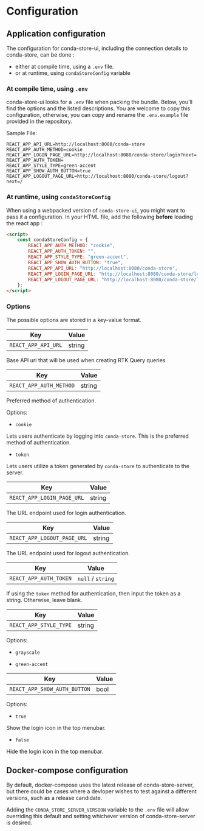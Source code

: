 # Configuration

## Application configuration

The configuration for conda-store-ui, including the connection details to conda-store, can be done :
- either at compile time, using a `.env` file.
- or at runtime, using `condaStoreConfig` variable


### At compile time, using `.env`

conda-store-ui looks for a `.env` file when packing the bundle.
Below, you'll find the options and the listed descriptions. You are welcome to copy this configuration, otherwise, you can copy and rename the `.env.example` file provided in the repository.

Sample File:

```.env
REACT_APP_API_URL=http://localhost:8080/conda-store
REACT_APP_AUTH_METHOD=cookie
REACT_APP_LOGIN_PAGE_URL=http://localhost:8080/conda-store/login?next=
REACT_APP_AUTH_TOKEN=
REACT_APP_STYLE_TYPE=green-accent
REACT_APP_SHOW_AUTH_BUTTON=true
REACT_APP_LOGOUT_PAGE_URL=http://localhost:8080/conda-store/logout?next=/
```

### At runtime, using `condaStoreConfig`

When using a webpacked version of `conda-store-ui`, you might want to pass it a configuration.
In your HTML file, add the following **before** loading the react app :

```html
<script>
    const condaStoreConfig = {
        REACT_APP_AUTH_METHOD: "cookie",
        REACT_APP_AUTH_TOKEN: "",
        REACT_APP_STYLE_TYPE: "green-accent",
        REACT_APP_SHOW_AUTH_BUTTON: "true",
        REACT_APP_API_URL: "http://localhost:8080/conda-store",
        REACT_APP_LOGIN_PAGE_URL: "http://localhost:8080/conda-store/login?next=",
        REACT_APP_LOGOUT_PAGE_URL: "http://localhost:8080/conda-store/logout?next=/",
    };
</script>
```


### Options

The possible options are stored in a key-value format.

| Key                | Value  |
|--------------------|--------|
|`REACT_APP_API_URL` | string |

Base API url that will be used when creating RTK Query queries

| Key                    | Value  |
|------------------------|--------|
|`REACT_APP_AUTH_METHOD` | string |

Preferred method of authentication.

Options:

* `cookie`

Lets users authenticate by logging into `conda-store`. This is the preferred method of authentication.

* `token`

Lets users utilize a token generated by `conda-store` to authenticate to the server.

| Key                       | Value  |
|---------------------------|--------|
|`REACT_APP_LOGIN_PAGE_URL` | string |

The URL endpoint used for login authentication.

| Key                        | Value  |
|----------------------------|--------|
|`REACT_APP_LOGOUT_PAGE_URL` | string |

The URL endpoint used for logout authentication.

| Key                    | Value              |
|------------------------|--------------------|
|`REACT_APP_AUTH_TOKEN`  | `null` / `string`  |

If using the `token` method for authentication, then input the token as a string.
Otherwise, leave blank.

| Key                       | Value  |
|---------------------------|--------|
|`REACT_APP_STYLE_TYPE`     | string |

Options:

* `grayscale`

* `green-accent`

| Key                        | Value  |
|----------------------------|--------|
|`REACT_APP_SHOW_AUTH_BUTTON`|  bool  |

Options:

* `true`

Show the login icon in the top menubar.

* `false`

Hide the login icon in the top menubar.

## Docker-compose configuration
By default, docker-compose uses the latest release of conda-store-server, but there could be cases where a devloper wishes to test against a different versions, such as a release candidate.

Adding the `CONDA_STORE_SERVER_VERSION` variable to the `.env` file will allow overriding this default and setting whichever version of conda-store-server is desired.

